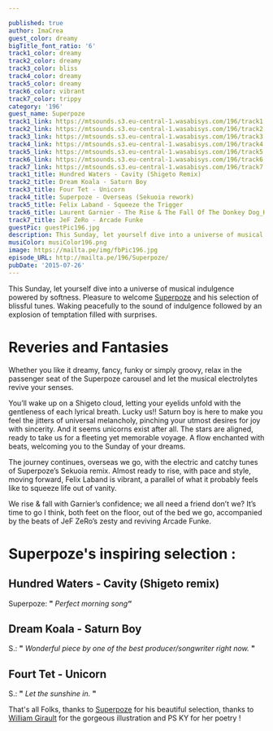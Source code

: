 ```yaml
---

published: true
author: ImaCrea
guest_color: dreamy
bigTitle_font_ratio: '6'
track1_color: dreamy
track2_color: dreamy
track3_color: bliss
track4_color: dreamy
track5_color: dreamy
track6_color: vibrant
track7_color: trippy
category: '196'
guest_name: Superpoze
track1_link: https://mtsounds.s3.eu-central-1.wasabisys.com/196/track1.mp3
track2_link: https://mtsounds.s3.eu-central-1.wasabisys.com/196/track2.mp3
track3_link: https://mtsounds.s3.eu-central-1.wasabisys.com/196/track3.mp3
track4_link: https://mtsounds.s3.eu-central-1.wasabisys.com/196/track4.mp3
track5_link: https://mtsounds.s3.eu-central-1.wasabisys.com/196/track5.mp3
track6_link: https://mtsounds.s3.eu-central-1.wasabisys.com/196/track6.mp3
track7_link: https://mtsounds.s3.eu-central-1.wasabisys.com/196/track7.mp3
track1_title: Hundred Waters - Cavity (Shigeto Remix)
track2_title: Dream Koala - Saturn Boy
track3_title: Four Tet - Unicorn
track4_title: Superpoze - Overseas (Sekuoia rework)
track5_title: Felix Laband - Squeeze the Trigger
track6_title: Laurent Garnier - The Rise & The Fall Of The Donkey Dog_Husbands Remix
track7_title: JeF ZeRo - Arcade Funke
guestPic: guestPic196.jpg
description: This Sunday, let yourself dive into a universe of musical indulgence powered by softness. Pleasure to welcome Superpoze and his selection of blissful tunes. Waking peacefully to the sound of indulgence followed by an explosion of temptation filed with surprises
musiColor: musiColor196.png
image: https://mailta.pe/img/fbPic196.jpg
episode_URL: http://mailta.pe/196/Superpoze/
pubDate: '2015-07-26'
---
```



This Sunday, let yourself dive into a universe of musical indulgence powered by softness. Pleasure to welcome [Superpoze](https://www.facebook.com/SuperpozeMusic) and his selection of blissful tunes. Waking peacefully to the sound of indulgence followed by an explosion of temptation filled with surprises.


# Reveries and Fantasies

Whether you like it dreamy, fancy, funky or simply groovy, relax in the passenger seat of the Superpoze carousel and let the musical electrolytes revive your senses. 

You’ll wake up on a Shigeto cloud, letting your eyelids unfold with the gentleness of each lyrical breath. Lucky us!! Saturn boy is here to make you feel the jitters of universal melancholy, pinching your utmost desires for joy with sincerity. And it seems unicorns exist after all. The stars are aligned, ready to take us for a fleeting yet memorable voyage. A flow enchanted with beats, welcoming you to the Sunday of your dreams. 

The journey continues, overseas we go, with the electric and catchy tunes of Superpoze’s Sekuoia remix. Almost ready to rise, with pace and style, moving forward, Felix Laband is vibrant, a parallel of what it probably feels like to squeeze life out of vanity. 

We rise & fall with Garnier’s confidence; we all need a friend don’t we? It’s time to go I think, both feet on the floor, out of the bed we go, accompanied by the beats of JeF ZeRo’s zesty and reviving Arcade Funke.

# Superpoze's inspiring selection :
 
## Hundred Waters - Cavity (Shigeto remix)
Superpoze: **"** _Perfect morning song_**“**
 
## Dream Koala - Saturn Boy
S.: **"** _Wonderful piece by one of the best producer/songwriter right now._  **"** 
 
## Fourt Tet - Unicorn

S.: **"** _Let the sunshine in._ **"** 
 

That's all Folks, thanks to [Superpoze](https://www.facebook.com/SuperpozeMusic) for his beautiful selection, thanks to [William Girault](https://www.facebook.com/Wllgr?fref=ts) for the gorgeous illustration and PS KY for her poetry !
